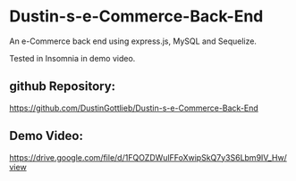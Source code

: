 # Dustin-s-e-Commerce-Back-End
An e-Commerce back end using express.js, MySQL and Sequelize.

Tested in Insomnia in demo video.

## github Repository:
https://github.com/DustinGottlieb/Dustin-s-e-Commerce-Back-End

## Demo Video:
https://drive.google.com/file/d/1FQOZDWulFFoXwipSkQ7y3S6Lbm9IV_Hw/view
